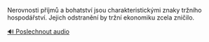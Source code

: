 
Nerovnosti příjmů a bohatství jsou charakteristickými znaky tržního hospodářství. Jejich odstranění by tržní ekonomiku zcela zničilo.

[🔊 Poslechnout audio](/data/7-paragraphs/audio/chapter_165/para_004-Nerovnosti-pjm-a-bohatstv-jsou-charakteristick.mp3)
